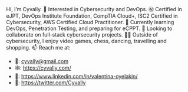 Hi, I’m Cyvally.
👀 Interested in Cybersecurity and DevOps.
㊗️ Certified in eJPT, DevOps Institute Foundation, CompTIA Cloud+, ISC2 Certified in Cybersecurity, AWS Certified Cloud Practitioner.
🌱 Currently learning DevOps, Penetration Testing, and preparing for eCPPT.
💞️ Looking to collaborate on full-stack cybersecurity projects.
🤾‍♀️ Outside of cybersecurity, I enjoy video games, chess, dancing, travelling and shopping.
📫 Reach me at:
- 📧: cyvally@gmail.com
- 🕸️: https://cyvally.com/
- 🔗: https://www.linkedin.com/in/valentina-oyelakin/
- 🔀: https://twitter.com/Cyvally



<!---
Cyvally/Cyvally is a ✨ special ✨ repository because its `README.md` (this file) appears on your GitHub profile.
You can click the Preview link to take a look at your changes.
--->

